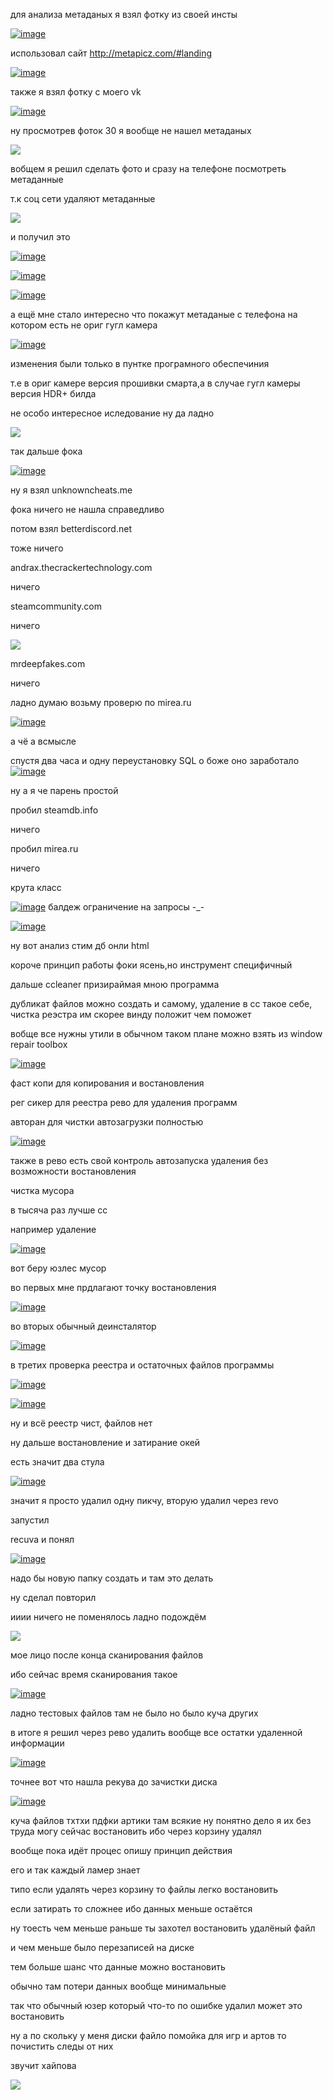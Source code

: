для анализа метаданых я взял фотку из своей инсты

<a href="https://ibb.co/t3Trs59"><img src="https://i.ibb.co/GF4S2jq/image.png" alt="image" border="0"></a>

использовал сайт http://metapicz.com/#landing 


<a href="https://ibb.co/YpzQkpT"><img src="https://i.ibb.co/cDG3FDX/image.png" alt="image" border="0"></a>


также я взял фотку с моего vk


<a href="https://ibb.co/LRy9CWM"><img src="https://i.ibb.co/MSHPR4b/image.png" alt="image" border="0"></a>


ну просмотрев фоток 30 я вообще не нашел метаданых 



![](tenor.gif)


вобщем я решил сделать фото и сразу на телефоне посмотреть метаданные

т.к соц сети удаляют метаданные 

![](tenor1.gif)

и получил это

<a href="https://ibb.co/dMHrW04"><img src="https://i.ibb.co/vqMHwx4/image.png" alt="image" border="0"></a>


<a href="https://ibb.co/N7Tcs2r"><img src="https://i.ibb.co/vDX0H4h/image.png" alt="image" border="0"></a>


<a href="https://ibb.co/vH3NmST"><img src="https://i.ibb.co/s2KTQZN/image.png" alt="image" border="0"></a>


а ещё мне стало интересно что покажут метаданые с телефона на котором есть не ориг гугл камера


<a href="https://ibb.co/DgJK2tD"><img src="https://i.ibb.co/fGg0w2Y/image.png" alt="image" border="0"></a>


изменения были только в пунтке програмного обеспечиния 




т.е в ориг камере версия прошивки смарта,а в случае гугл камеры версия HDR+ билда


не особо интересное иследование ну да ладно 


![](tenor2.gif)


так дальше фока 

<a href="https://ibb.co/KV6nK74"><img src="https://i.ibb.co/2cqJZPV/image.png" alt="image" border="0"></a>

ну я взял unknowncheats.me


фока ничего не нашла справедливо



потом взял betterdiscord.net 



тоже  ничего 



andrax.thecrackertechnology.com



ничего



steamcommunity.com



ничего

![](tenor2.gif)

mrdeepfakes.com

ничего

ладно думаю возьму проверю по mirea.ru

<a href="https://ibb.co/rZ43YkH"><img src="https://i.ibb.co/FBgX26z/image.png" alt="image" border="0"></a>

а чё а всмысле
 
спустя два часа и одну переустановку SQL о боже оно заработало 
<a href="https://ibb.co/SsNj5yj"><img src="https://i.ibb.co/3r134d3/image.png" alt="image" border="0"></a>



ну а я че парень простой


пробил steamdb.info


ничего


пробил mirea.ru


ничего


крута класс



<a href="https://imgbb.com/"><img src="https://i.ibb.co/Sw2v6FP/image.png" alt="image" border="0"></a>
балдеж ограничение на запросы -_-


<a href="https://ibb.co/Bzz1YKQ"><img src="https://i.ibb.co/w00v2rP/image.png" alt="image" border="0"></a>





ну вот анализ стим дб онли html 


короче принцип работы фоки ясень,но инструмент специфичный


дальше ccleaner призираймая мною программа 


дубликат файлов можно создать и самому, удаление в cc такое себе, чистка реэстра им скорее винду положит чем поможет


вобще все нужны утили в обычном таком плане можно взять из window repair toolbox


<a href="https://ibb.co/xj3Bchp"><img src="https://i.ibb.co/XsVKdXh/image.png" alt="image" border="0"></a>



фаст копи для копирования и востановления 



рег сикер для реестра рево для удаления программ 



авторан для чистки автозагрузки полностью


<a href="https://imgbb.com/"><img src="https://i.ibb.co/Sw6VB50/image.png" alt="image" border="0"></a>




также в рево есть свой контроль автозапуска удаления без возможности востановления 



чистка мусора 



в тысяча раз лучше cc



например удаление


<a href="https://imgbb.com/"><img src="https://i.ibb.co/v18z7wM/image.png" alt="image" border="0"></a>


вот беру юзлес мусор


во первых мне прдлагают точку востановления 


<a href="https://ibb.co/2kMVmhc"><img src="https://i.ibb.co/tJ2jkKY/image.png" alt="image" border="0"></a>


во вторых обычный деинсталятор 


<a href="https://ibb.co/4Kj509T"><img src="https://i.ibb.co/VJvPkrS/image.png" alt="image" border="0"></a>


в третих проверка реестра и остаточных файлов программы 


<a href="https://ibb.co/Q977mFb"><img src="https://i.ibb.co/y0mmsnf/image.png" alt="image" border="0"></a>



<a href="https://ibb.co/LN2Jvwb"><img src="https://i.ibb.co/MB3G9TW/image.png" alt="image" border="0"></a>


ну и всё реестр чист, файлов нет 



ну дальше востановление и затирание окей


есть значит два стула


<a href="https://ibb.co/mqyRyKZ"><img src="https://i.ibb.co/Ltg0gyj/image.png" alt="image" border="0"></a>



значит я просто удалил одну пикчу, вторую удалил через revo 


запустил 

recuva и понял




<a href="https://imgbb.com/"><img src="https://i.ibb.co/x3ZhmGK/image.png" alt="image" border="0"></a>


надо бы новую папку создать и там это делать 


ну сделал повторил


ииии ничего не поменялось ладно подождём 



![](tenor4.gif)


мое лицо после конца сканирования файлов


ибо сейчас время сканирования такое 


<a href="https://imgbb.com/"><img src="https://i.ibb.co/2cvsMxG/image.png" alt="image" border="0"></a>


ладно тестовых файлов там не было но было куча других

в итоге я решил через рево удалить вообще все остатки удаленной информации


<a href="https://ibb.co/bWZ6f0p"><img src="https://i.ibb.co/5My170q/image.png" alt="image" border="0"></a>



точнее вот что нашла рекува до зачистки диска 


 
<a href="https://ibb.co/K2byHDn"><img src="https://i.ibb.co/8rN8Vbk/image.png" alt="image" border="0"></a>


куча файлов тхтхи пдфки артики там всякие ну понятно дело я их без труда могу сейчас востановить ибо через корзину удалял


вообще пока идёт процес опишу принцип действия


его и так каждый ламер знает 


типо если удалять через корзину то файлы легко востановить


если затирать то сложнее ибо данных меньше остаётся


ну тоесть чем меньше раньше ты захотел востановить удалёный файл 

и чем меньше было перезаписей на диске

тем больше шанс что данные можно востановить

обычно там потери данных  вообще минимальные 

так что обычный юзер который что-то по ошибке удалил может это востановить

ну а по скольку у меня диски файло помойка для игр и артов то почистить следы от них

звучит хайпова


![](tenor4.gif)
